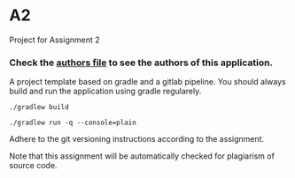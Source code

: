# A2

Project for Assignment 2

### Check the [authors file](./Authors.md) to see the authors of this application.

A project template based on gradle and a gitlab pipeline. You should always build and run the application using gradle regularely.

`./gradlew build`

`./gradlew run -q --console=plain`

Adhere to the git versioning instructions according to the assignment.

Note that this assignment will be automatically checked for plagiarism of source code.